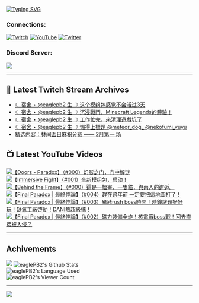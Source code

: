 <!--### Hello people, I'm EaglePB2 - The one who building something for fun 👋
Thank you for standby for this profile.   
The purpose of this profile is coming soon.   
You may come back later, as you wish if this readme.md is updated.   -->

<a href="https://git.io/typing-svg"><img src="https://readme-typing-svg.herokuapp.com?font=Fira+Code&duration=1000&pause=5000&vCenter=true&random=false&width=500&lines=%F0%9F%91%8B+Hello+Everyone%2C+I'm+EaglePB2.;%F0%9F%99%87+Thank+you+for+stopping+by+my+profile.+;%F0%9F%94%AD+%3D%3D%3D%3D+%F0%9F%94%AD;%F0%9F%91%8B+%E4%BD%A0%E5%A5%BD%EF%BC%8C%E6%AD%A1%E8%BF%8E%E4%BE%86%E5%88%B0%E6%88%91%E7%9A%84%E4%BB%A3%E7%A2%BC%E5%BA%AB%E3%80%82;%F0%9F%99%87+%E6%84%9F%E8%AC%9D%E5%89%8D%E4%BE%86%E5%8F%83%E8%A7%80%E5%B0%8F%E5%B1%8B+owo~" alt="Typing SVG" /></a>

### Connections:

[![Twitch](https://img.shields.io/badge/Twitch-9347FF?style=flat-square&logo=twitch&logoColor=white)](https://www.twitch.tv/eaglepb2)
[![YouTube](https://img.shields.io/badge/YouTube-%23FF0000.svg?style=flat-square&logo=YouTube&logoColor=white)](https://www.youtube.com/eaglepb2)
[![Twitter](https://img.shields.io/badge/Twitter-%231DA1F2.svg?style=flat-square&logo=Twitter&logoColor=white)](https://twitter.com/eaglepb2)

### Discord Server:

[![](https://invidget.switchblade.xyz/qKrub9b?theme=dark&language=ch)](https://discord.gg/qKrub9b)

---

## 👾 Latest Twitch Stream Archives
<!-- TWITCH:START -->
- [☾ 宿舍 ⋆ @eaglepb2 生 ☽ 这个模组包感觉不会活过3天](https://www.twitch.tv/videos/2384512215)
- [☾ 宿舍 ⋆ @eaglepb2 生 ☽ 沉浸戰鬥，Minecraft Legends的體驗！](https://www.twitch.tv/videos/2383614307)
- [☾ 宿舍 ⋆ @eaglepb2 生 ☽ 工作忙完，來清理遊戲坑了](https://www.twitch.tv/videos/2383458313)
- [☾ 宿舍 ⋆ @eaglepb2 生 ☽ 懶得上標題 @meteor_dog_ @nekofumi_yuyu](https://www.twitch.tv/videos/2379147793)
- [精选内容：林间盃日麻积分赛 —— 2月第一·场](https://www.twitch.tv/videos/2373108854)
<!-- TWITCH:END -->



## 📺 Latest YouTube Videos
<!-- YOUTUBE:START -->
<!-- YOUTUBE:END -->

<!-- BEGIN YOUTUBE-CARDS -->
<a href="https://www.youtube.com/watch?v=tBXAMGMq3Kg">
  <picture>
    <source media="(prefers-color-scheme: dark)" srcset="https://ytcards.demolab.com/?id=tBXAMGMq3Kg&title=%E3%80%90Doors+-+Paradox%E3%80%91%EF%BC%88%23000%EF%BC%89%E5%B9%BB%E5%BD%B1%E4%B9%8B%E9%97%A8%EF%BC%8C%E9%97%A8%E4%B8%AD%E8%A7%A3%E8%B0%9C&lang=zh&timestamp=1739858055&background_color=%230d1117&title_color=%23ffffff&stats_color=%23dedede&max_title_lines=1&width=250&border_radius=5&duration=0">
    <img src="https://ytcards.demolab.com/?id=tBXAMGMq3Kg&title=%E3%80%90Doors+-+Paradox%E3%80%91%EF%BC%88%23000%EF%BC%89%E5%B9%BB%E5%BD%B1%E4%B9%8B%E9%97%A8%EF%BC%8C%E9%97%A8%E4%B8%AD%E8%A7%A3%E8%B0%9C&lang=zh&timestamp=1739858055&background_color=%23ffffff&title_color=%2324292f&stats_color=%2357606a&max_title_lines=1&width=250&border_radius=5&duration=0" alt="【Doors - Paradox】（#000）幻影之门，门中解谜" title="【Doors - Paradox】（#000）幻影之门，门中解谜">
  </picture>
</a>
<a href="https://www.youtube.com/watch?v=8-PRZmGgA0I">
  <picture>
    <source media="(prefers-color-scheme: dark)" srcset="https://ytcards.demolab.com/?id=8-PRZmGgA0I&title=%E3%80%90Immersive+Fight%E3%80%91%EF%BC%88%23001%EF%BC%89%E5%85%A8%E6%96%B0%E6%A8%A1%E7%BB%84%E5%8C%85%EF%BC%8C%E5%90%AF%E5%8A%A8%EF%BC%81&lang=zh&timestamp=1739822146&background_color=%230d1117&title_color=%23ffffff&stats_color=%23dedede&max_title_lines=1&width=250&border_radius=5&duration=27298">
    <img src="https://ytcards.demolab.com/?id=8-PRZmGgA0I&title=%E3%80%90Immersive+Fight%E3%80%91%EF%BC%88%23001%EF%BC%89%E5%85%A8%E6%96%B0%E6%A8%A1%E7%BB%84%E5%8C%85%EF%BC%8C%E5%90%AF%E5%8A%A8%EF%BC%81&lang=zh&timestamp=1739822146&background_color=%23ffffff&title_color=%2324292f&stats_color=%2357606a&max_title_lines=1&width=250&border_radius=5&duration=27298" alt="【Immersive Fight】（#001）全新模组包，启动！" title="【Immersive Fight】（#001）全新模组包，启动！">
  </picture>
</a>
<a href="https://www.youtube.com/watch?v=iV8rfFuPRW0">
  <picture>
    <source media="(prefers-color-scheme: dark)" srcset="https://ytcards.demolab.com/?id=iV8rfFuPRW0&title=%E3%80%90Behind+the+Frame%E3%80%91%EF%BC%88%23000%EF%BC%89%E9%80%99%E6%98%AF%E4%B8%80%E5%B9%85%E7%95%AB%EF%BC%8C%E4%B8%80%E9%9A%BB%E8%B2%93%EF%BC%8C%E8%88%87%E5%85%A9%E4%BA%BA%E7%9A%84%E9%82%82%E9%80%85%E3%80%82&lang=zh&timestamp=1739816476&background_color=%230d1117&title_color=%23ffffff&stats_color=%23dedede&max_title_lines=1&width=250&border_radius=5&duration=5035">
    <img src="https://ytcards.demolab.com/?id=iV8rfFuPRW0&title=%E3%80%90Behind+the+Frame%E3%80%91%EF%BC%88%23000%EF%BC%89%E9%80%99%E6%98%AF%E4%B8%80%E5%B9%85%E7%95%AB%EF%BC%8C%E4%B8%80%E9%9A%BB%E8%B2%93%EF%BC%8C%E8%88%87%E5%85%A9%E4%BA%BA%E7%9A%84%E9%82%82%E9%80%85%E3%80%82&lang=zh&timestamp=1739816476&background_color=%23ffffff&title_color=%2324292f&stats_color=%2357606a&max_title_lines=1&width=250&border_radius=5&duration=5035" alt="【Behind the Frame】（#000）這是一幅畫，一隻貓，與兩人的邂逅。" title="【Behind the Frame】（#000）這是一幅畫，一隻貓，與兩人的邂逅。">
  </picture>
</a>
<a href="https://www.youtube.com/watch?v=Pl1UE_JeAaI">
  <picture>
    <source media="(prefers-color-scheme: dark)" srcset="https://ytcards.demolab.com/?id=Pl1UE_JeAaI&title=%E3%80%90Final+Paradox+%7C+%E6%9C%80%E7%B5%82%E6%82%96%E8%AB%96%E3%80%91%EF%BC%88%23004%EF%BC%89%E8%B6%95%E5%9C%A8%E8%B7%A8%E5%B9%B4%E5%89%8D+%E4%B8%80%E5%AE%9A%E8%A6%81%E6%8A%8A%E9%80%99%E5%9C%B0%E5%9C%96%E6%89%93%E4%BA%86%EF%BC%81&lang=zh&timestamp=1735642050&background_color=%230d1117&title_color=%23ffffff&stats_color=%23dedede&max_title_lines=1&width=250&border_radius=5&duration=28430">
    <img src="https://ytcards.demolab.com/?id=Pl1UE_JeAaI&title=%E3%80%90Final+Paradox+%7C+%E6%9C%80%E7%B5%82%E6%82%96%E8%AB%96%E3%80%91%EF%BC%88%23004%EF%BC%89%E8%B6%95%E5%9C%A8%E8%B7%A8%E5%B9%B4%E5%89%8D+%E4%B8%80%E5%AE%9A%E8%A6%81%E6%8A%8A%E9%80%99%E5%9C%B0%E5%9C%96%E6%89%93%E4%BA%86%EF%BC%81&lang=zh&timestamp=1735642050&background_color=%23ffffff&title_color=%2324292f&stats_color=%2357606a&max_title_lines=1&width=250&border_radius=5&duration=28430" alt="【Final Paradox | 最終悖論】（#004）趕在跨年前 一定要把這地圖打了！" title="【Final Paradox | 最終悖論】（#004）趕在跨年前 一定要把這地圖打了！">
  </picture>
</a>
<a href="https://www.youtube.com/watch?v=4vbTQV5cSBk">
  <picture>
    <source media="(prefers-color-scheme: dark)" srcset="https://ytcards.demolab.com/?id=4vbTQV5cSBk&title=%E3%80%90Final+Paradox+%7C+%E6%9C%80%E7%B5%82%E6%82%96%E8%AB%96%E3%80%91%EF%BC%88%23003%EF%BC%89%E8%B1%AC%E8%B1%ACrush+boss%E6%99%82%E9%96%93%EF%BC%81%E6%99%82%E9%90%98%E8%AC%8E%E9%A1%8C%E5%A5%BD%E5%A5%BD%E7%8E%A9%EF%BC%81%E7%BC%BA%E6%B0%A7%E5%B7%A5%E5%BB%A0%E5%95%93%E5%8B%95%EF%BC%81DANI%E7%86%B1%E8%B6%85%E7%B4%9A%E6%90%9E%EF%BC%81&lang=zh&timestamp=1735564980&background_color=%230d1117&title_color=%23ffffff&stats_color=%23dedede&max_title_lines=1&width=250&border_radius=5&duration=25039">
    <img src="https://ytcards.demolab.com/?id=4vbTQV5cSBk&title=%E3%80%90Final+Paradox+%7C+%E6%9C%80%E7%B5%82%E6%82%96%E8%AB%96%E3%80%91%EF%BC%88%23003%EF%BC%89%E8%B1%AC%E8%B1%ACrush+boss%E6%99%82%E9%96%93%EF%BC%81%E6%99%82%E9%90%98%E8%AC%8E%E9%A1%8C%E5%A5%BD%E5%A5%BD%E7%8E%A9%EF%BC%81%E7%BC%BA%E6%B0%A7%E5%B7%A5%E5%BB%A0%E5%95%93%E5%8B%95%EF%BC%81DANI%E7%86%B1%E8%B6%85%E7%B4%9A%E6%90%9E%EF%BC%81&lang=zh&timestamp=1735564980&background_color=%23ffffff&title_color=%2324292f&stats_color=%2357606a&max_title_lines=1&width=250&border_radius=5&duration=25039" alt="【Final Paradox | 最終悖論】（#003）豬豬rush boss時間！時鐘謎題好好玩！缺氧工廠啓動！DANI熱超級搞！" title="【Final Paradox | 最終悖論】（#003）豬豬rush boss時間！時鐘謎題好好玩！缺氧工廠啓動！DANI熱超級搞！">
  </picture>
</a>
<a href="https://www.youtube.com/watch?v=XYccr6gzpEI">
  <picture>
    <source media="(prefers-color-scheme: dark)" srcset="https://ytcards.demolab.com/?id=XYccr6gzpEI&title=%E3%80%90Final+Paradox+%7C+%E6%9C%80%E7%B5%82%E6%82%96%E8%AB%96%E3%80%91%EF%BC%88%23002%EF%BC%89%E7%A3%81%E5%8A%9B%E8%A3%9D%E5%82%99%E5%85%A8%E7%82%B8%EF%BC%81%E6%A0%B8%E9%9B%BB%E5%BB%A0boss%E6%88%B0%EF%BC%81%E5%9B%9E%E5%8E%BB%E7%9B%B4%E6%8E%A5%E8%A2%AB%E5%85%A5%E4%BE%B5%EF%BC%9F&lang=zh&timestamp=1735464907&background_color=%230d1117&title_color=%23ffffff&stats_color=%23dedede&max_title_lines=1&width=250&border_radius=5&duration=16225">
    <img src="https://ytcards.demolab.com/?id=XYccr6gzpEI&title=%E3%80%90Final+Paradox+%7C+%E6%9C%80%E7%B5%82%E6%82%96%E8%AB%96%E3%80%91%EF%BC%88%23002%EF%BC%89%E7%A3%81%E5%8A%9B%E8%A3%9D%E5%82%99%E5%85%A8%E7%82%B8%EF%BC%81%E6%A0%B8%E9%9B%BB%E5%BB%A0boss%E6%88%B0%EF%BC%81%E5%9B%9E%E5%8E%BB%E7%9B%B4%E6%8E%A5%E8%A2%AB%E5%85%A5%E4%BE%B5%EF%BC%9F&lang=zh&timestamp=1735464907&background_color=%23ffffff&title_color=%2324292f&stats_color=%2357606a&max_title_lines=1&width=250&border_radius=5&duration=16225" alt="【Final Paradox | 最終悖論】（#002）磁力裝備全炸！核電廠boss戰！回去直接被入侵？" title="【Final Paradox | 最終悖論】（#002）磁力裝備全炸！核電廠boss戰！回去直接被入侵？">
  </picture>
</a>
<!-- END YOUTUBE-CARDS -->

---

## Achivements
[![](https://github-profile-trophy.vercel.app/?username=eaglepb2&theme=monokai&no-bg=true&&title=Repositories,Issues,Commit,MultiLanguage)](https://github.com/anuraghazra/github-readme-stats)
<img align="center" alt="eaglePB2's Github Stats" src="https://github-readme-stats.vercel.app/api?username=eaglePB2&show_icons=true&hide_border=true&theme=merko" />
<br>
<img align="center" alt="eaglePB2's Language Used" src="https://github-readme-stats.vercel.app/api/top-langs/?username=eaglePB2&show_icons=true&hide_border=true&theme=merko&layout=compact&langs_count=8" />
<br>
<img align="center" alt="eaglePB2's Viewer Count" src="https://visitcount.itsvg.in/api?id=eaglepb2&label=Profile%20Views&color=3&icon=5&pretty=true" />

<hr>

<!-- RANDOMQUOTE:START -->
![](https://quotes-github-readme.vercel.app/api?type=horizontal&theme=merko)
<!-- RANDOMQUOTE:END -->


<!--
       _____   _   _   _____       _____   _   _   ____   
      |_   _| | | | | |  ___|     |  ___| | \ | | |  _  \  
        | |   | |_| | | |___      | |___  |  \| | | | | | 
        | |   |  _  | |  ___|     |  ___| |     | | | | | 
        | |   | | | | | |___      | |___  | |\  | | |_| | 
        |_|   |_| |_| |_____|     |_____| |_| \_| |____ / 
      
-->
